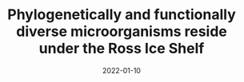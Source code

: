 ---
title: "Phylogenetically and functionally diverse microorganisms reside under the Ross Ice Shelf"
collection: publications
permalink: /publication/2022-ross-ice
date: 2022-01-10
venue: 'Nature Communications'
link: 'https://doi.org/10.1038/s41467-021-27769-5'
---